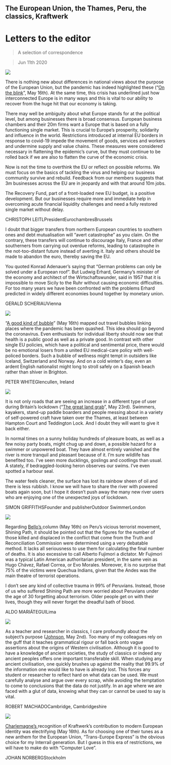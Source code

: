 ## The European Union, the Thames, Peru, the classics, Kraftwerk

# Letters to the editor

> A selection of correspondence

> Jun 11th 2020

![](./images/20200516_LDD002.jpg)

There is nothing new about differences in national views about the purpose of the European Union, but the pandemic has indeed highlighted these (“[On the blink](https://www.economist.com//leaders/2020/05/14/the-european-union-is-having-a-bad-crisis)”, May 16th). At the same time, this crisis has underlined just how interconnected Europe is in many ways and this is vital to our ability to recover from the huge hit that our economy is taking.

There may well be ambiguity about what Europe stands for at the political level, but among businesses there is broad consensus. European business chambers and their 20m firms want a Europe that is based on a fully functioning single market. This is crucial to Europe’s prosperity, solidarity and influence in the world. Restrictions introduced at internal EU borders in response to covid-19 impede the movement of goods, services and workers and undermine supply and value chains. These measures were considered necessary in flattening the epidemic’s curve, but they must continue to be rolled back if we are also to flatten the curve of the economic crisis.

Now is not the time to overthink the EU or reflect on possible reforms. We must focus on the basics of tackling the virus and helping our business community survive and rebuild. Feedback from our members suggests that 3m businesses across the EU are in jeopardy and with that around 10m jobs.

The Recovery Fund, part of a front-loaded new EU budget, is a positive development. But our businesses require more and immediate help in overcoming acute financial liquidity challenges and need a fully restored single market without delay.

CHRISTOPH LEITLPresidentEurochambresBrussels

I doubt that bigger transfers from northern European countries to southern ones and debt mutualisation will “avert catastrophe” as you claim. On the contrary, these transfers will continue to discourage Italy, France and other southerners from carrying out overdue reforms, leading to catastrophe in the not-too-distant future instead of averting it. Italy and others should be made to abandon the euro, thereby saving the EU.

You quoted Konrad Adenauer’s saying that “German problems can only be solved under a European roof”. But Ludwig Erhard, Germany’s minister of the economy and architect of the Wirtschaftswunder, said in 1957 that it is impossible to move Sicily to the Ruhr without causing economic difficulties. For too many years we have been confronted with the problems Erhard predicted in widely different economies bound together by monetary union.

GERALD SCHERIAUVienna

![](./images/20200516_FND001.jpg)

“[A good kind of bubble](https://www.economist.com//finance-and-economics/2020/05/14/could-travel-bubbles-offer-a-route-to-economic-recovery)” (May 16th) mapped out travel bubbles linking places where the pandemic has been quashed. This idea should go beyond the coronavirus. Even enthusiasts for individual liberty should now see that health is a public good as well as a private good. In contrast with other single EU policies, which have a political and sentimental price, there would be no emotional losers from a united EU medical-care policy with well-policed borders. Such a bubble of wellness might tempt in outsiders like Iceland, Switzerland and Norway. And on a cold winter’s day, even an ardent English nationalist might long to stroll safely on a Spanish beach rather than shiver in Brighton.

PETER WHITEGlencullen, Ireland

![](./images/20200523_BRP501_0.jpg)

It is not only roads that are seeing an increase in a different type of user during Britain’s lockdown (“[The great land grab](https://www.economist.com//britain/2020/05/23/walkers-and-cyclists-are-using-the-covid-19-crisis-to-swipe-road-space)”, May 23rd). Swimmers, kayakers, stand-up paddle boarders and people messing about in a variety of self-powered craft have taken over the Thames, at least between Hampton Court and Teddington Lock. And I doubt they will want to give it back either.

In normal times on a sunny holiday hundreds of pleasure boats, as well as a few noisy party boats, might chug up and down, a possible hazard for a swimmer or unpowered boat. They have almost entirely vanished and the river is more tranquil and pleasant because of it. I’m sure wildlife has benefited too. I’ve seen more ducklings, goslings and cootlings than usual. A stately, if bedraggled-looking heron observes our swims. I’ve even spotted a harbour seal.

The water feels cleaner, the surface has lost its rainbow sheen of oil and there is less rubbish. I know we will have to share the river with powered boats again soon, but I hope it doesn’t push away the many new river users who are enjoying one of the unexpected joys of lockdown.

SIMON GRIFFITHSFounder and publisherOutdoor SwimmerLondon

![](./images/20200516_AMD001.jpg)

Regarding [Bello’s ](https://www.economist.com//the-americas/2020/05/16/looking-back-on-perus-shining-path)column (May 16th) on Peru’s vicious terrorist movement, Shining Path, it should be pointed out that the figures for the number of those killed and displaced in the conflict that come from the Truth and Reconciliation Commission were determined using a very debatable method. It lacks all seriousness to use them for calculating the final number of deaths. It is also excessive to call Alberto Fujimori a dictator. Mr Fujimori was a typical Latin American authoritarian president, in the same vein as Hugo Chávez, Rafael Correa, or Evo Morales. Moreover, it is no surprise that 75% of the victims were Quechua Indians, given that the Andes was the main theatre of terrorist operations.

I don’t see any kind of collective trauma in 99% of Peruvians. Instead, those of us who suffered Shining Path are more worried about Peruvians under the age of 30 forgetting about terrorism. Older people get on with their lives, though they will never forget the dreadful bath of blood.

ALDO MARIÁTEGUILima

![](./images/20200502_BKD003.jpg)

As a teacher and researcher in classics, I care profoundly about the subject’s purpose ([Johnson](https://www.economist.com//books-and-arts/2020/04/30/the-real-reason-to-study-the-classics), May 2nd). Too many of my colleagues rely on the guff that it teaches grammatical rigour or fall back onto vague assertions about the origins of Western civilisation. Although it is good to have a knowledge of ancient societies, the study of classics or indeed any ancient peoples offers one important transferable skill. When studying any ancient civilisation, one quickly brushes up against the reality that 99.9% of the information one would like to have is already lost. This forces any student or researcher to reflect hard on what data can be used. We must carefully analyse and argue over every scrap, while avoiding the temptation to come to conclusions that the data do not justify. In an age where we are faced with a glut of data, knowing what they can or cannot be used to say is vital.

ROBERT MACHADOCambridge, Cambridgeshire

![](./images/20200516_EUD000.jpg)

[Charlemagne’s ](https://www.economist.com//europe/2020/05/16/the-enduring-influence-of-kraftwerk)recognition of Kraftwerk’s contribution to modern European identity was electrifying (May 16th). As for choosing one of their tunes as a new anthem for the European Union, “Trans-Europe Express” is the obvious choice for my Interrail generation. But I guess in this era of restrictions, we will have to make do with “Computer Love”.

JOHAN NORBERGStockholm